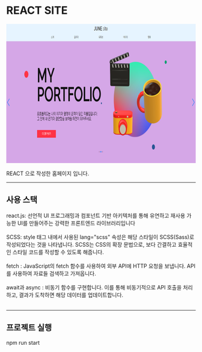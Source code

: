 # REACT SITE

<img src="public/assets/images/5.png"  width="700" height="370">

REACT 으로 작성한 홈페이지 입니다.

******

사용 스택
---

react.js: 선언적 UI 프로그래밍과 컴포넌트 기반 아키텍처를 통해 유연하고 재사용 가능한 UI를 만들어주는 강력한 프론트엔드 라이브러리입니다 <br><br>
SCSS: style 태그 내에서 사용된 lang="scss" 속성은 해당 스타일이 SCSS(Sass)로 작성되었다는 것을 나타냅니다. SCSS는 CSS의 확장 문법으로, 보다 간결하고 효율적인 스타일 코드를 작성할 수 있도록 해줍니다.<br><br>
fetch : JavaScript의 fetch 함수를 사용하여 외부 API에 HTTP 요청을 보냅니다. API를 사용하여 자료들 검색하고 가져옵니다.<br><br>
await과 async : 비동기 함수를 구현합니다. 이를 통해 비동기적으로 API 호출을 처리하고, 결과가 도착하면 해당 데이터를 업데이트합니다.<br><br>

*******

프로젝트 실행
---
npm run start
